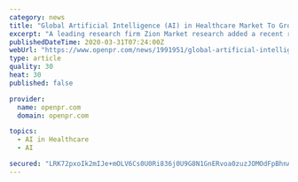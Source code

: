 ```yaml
---
category: news
title: "Global Artificial Intelligence (AI) in Healthcare Market To Grow And Surpass Around USD 17.8 Billion By 2025"
excerpt: "A leading research firm Zion Market research added a recent report on Global Artificial Intelligence AI in Healthcare Market Is Anticipated To Reach Around USD 17 8 Billion By 2025 to its research database The Artificial Intelligence AI in Healthcare"
publishedDateTime: 2020-03-31T07:24:00Z
webUrl: "https://www.openpr.com/news/1991951/global-artificial-intelligence-ai-in-healthcare-market"
type: article
quality: 30
heat: 30
published: false

provider:
  name: openpr.com
  domain: openpr.com

topics:
  - AI in Healthcare
  - AI

secured: "LRK72pxoIk2mIJe+mOLV6Cs0U0Ri836j0U9G8N1GnERvoa0zuzJOMOdFpBhnA1VK2RKgFmDLp3IsUlxgwW9p4IL3BzqSOaby3yDYQsrDxVHOLknmF/RuOJyOcu04xsWWfibKAkH58Zik1xT5EWGfyjkVklmswV5KtTck28V3oJrGrdZe+jPJ/WSArWBJg2bcN8E5Q24eh9mrbZHMj1sg4LasmCgs6k0PaRBKnVfjHnQ0QwpkU6h8YzYV1PP1qDNOAEolRCLSf37p8D62i4FYUKQgqINUxCaCdd+DeI4/dpsXpCh415bQA8G/VJi9s2/S;fZzePoIKon3dj67ALS23ww=="
---
```


